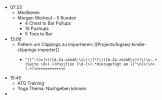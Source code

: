 - 07:23
	- Meditieren
	- Morgen Workout - 5 Runden
		- 4 Chest to Bar Pullups
		- 10 Pushups
		- 5 Toes to Bar
- 13:06
	- Pattern um Clippings zu importieren: [[Projects/logseq-kindle-clippings-importer]]
		- ```  regex
		  ^([^:\n=]+)([A-Za-zöüäß:\s\(\)]*)\(([A-Za-zöüäß\s]+)\)\n-.+(Seite \d+).+(Position [\d-]+).*Hinzugefügt am ([^\n]+)\n+(.+)\n==========\n
		  ```
- 15:45
	- ATG Training
	- Yoga Thema: Nachgeben können
-